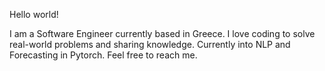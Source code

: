 Hello world! 

I am a Software Engineer currently based in Greece.
I love coding to solve real-world problems and sharing knowledge.
Currently into NLP and Forecasting in Pytorch.
Feel free to reach me.
